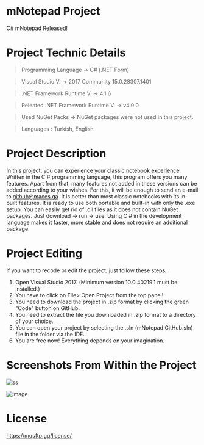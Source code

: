# mNotepad Project

C# mNotepad Released!

# Project Technic Details

> Programming Language -> C# (.NET Form)

> Visual Studio V. -> 2017 Community 15.0.28307.1401

> .NET Framework Runtime V. -> 4.1.6

> Releated .NET Framework Runtime V. -> v4.0.0

> Used NuGet Packs -> NuGet packages were not used in this project.

> Languages : Turkish, English

# Project Description

In this project, you can experience your classic notebook experience. Written in the C # programming language, this program offers you many features. Apart from that, many features not added in these versions can be added according to your wishes. For this, it will be enough to send an e-mail to github@maces.ga.
It is better than most classic notebooks with its in-built features. It is ready to use both portable and built-in with only the .exe setup. You can easily get rid of .dll files as it does not contain NuGet packages. Just download -> run -> use. Using C # in the development language makes it faster, more stable and does not require an additional package.

# Project Editing

If you want to recode or edit the project, just follow these steps;

1. Open Visual Studio 2017. (Minimum version 10.0.40219.1 must be installed.)
2. You have to click on File> Open Project from the top panel!
3. You need to download the project in .zip format by clicking the green "Code" button on GitHub.
4. You need to extract the file you downloaded in .zip format to a directory of your choice.
5. You can open your project by selecting the .sln (mNotepad GitHub.sln) file in the folder via the IDE.
6. You are free now! Everything depends on your imagination. 

# Screenshots From Within the Project

![ss](https://user-images.githubusercontent.com/70213359/116134298-67d39b80-a6d8-11eb-8fd0-6c0dd829e511.png)

![image](https://user-images.githubusercontent.com/70213359/116134369-7c179880-a6d8-11eb-96e8-6687ad150ac7.png)

# License

https://mqsftp.gq/license/
